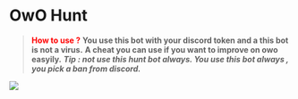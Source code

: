 
# OwO Hunt 
> <font color="red">**How to use ?**</font>
>**You use this bot with your discord token and a this bot is not a virus.**
> **A cheat you can use if you want to improve on owo easyily.**
> ***Tip : not use this hunt bot always. You use this bot always , you pick a ban from discord.***


<img src="https://c.tenor.com/ommRkBKPWAsAAAAC/anime.gif"/>
